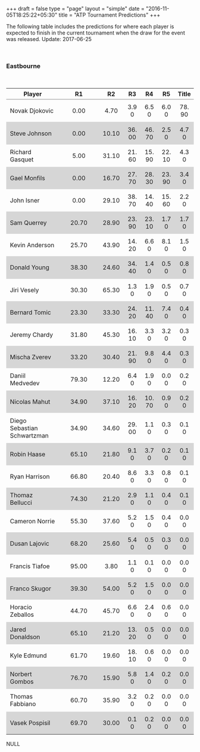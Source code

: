 +++
draft = false
type = "page" 
layout = "simple"
date = "2016-11-05T18:25:22+05:30"
title = "ATP Tournament Predictions"
+++

The following table includes the predictions for where each player is expected to finish in the current tournament when the draw for the event was released. Update: 2017-06-25


<br><h3>Eastbourne</h3><br><table class='gmisc_table' style='border-collapse: collapse; margin-top: 1em; margin-bottom: 1em;' >
<thead>
<tr>
<th style='border-bottom: 1px solid grey; border-top: 2px solid grey; text-align: center;'>Player</th>
<th style='border-bottom: 1px solid grey; border-top: 2px solid grey; text-align: center;'>R1</th>
<th style='border-bottom: 1px solid grey; border-top: 2px solid grey; text-align: center;'>R2</th>
<th style='border-bottom: 1px solid grey; border-top: 2px solid grey; text-align: center;'>R3</th>
<th style='border-bottom: 1px solid grey; border-top: 2px solid grey; text-align: center;'>R4</th>
<th style='border-bottom: 1px solid grey; border-top: 2px solid grey; text-align: center;'>R5</th>
<th style='border-bottom: 1px solid grey; border-top: 2px solid grey; text-align: center;'>Title</th>
</tr>
</thead>
<tbody>
<tr>
<td style='width:40%;padding:2%;margin:2%; text-align: left;'>Novak Djokovic</td>
<td style='width:40%;padding:2%;margin:2%; text-align: center;'>0.00</td>
<td style='width:40%;padding:2%;margin:2%; text-align: center;'>4.70</td>
<td style='width:40%;padding:2%;margin:2%; text-align: center;'>3.90</td>
<td style='width:40%;padding:2%;margin:2%; text-align: center;'>6.50</td>
<td style='width:40%;padding:2%;margin:2%; text-align: center;'>6.00</td>
<td style='width:40%;padding:2%;margin:2%; text-align: center;'>78.90</td>
</tr>
<tr style='background-color: #d6d6d6;'>
<td style='width:40%;padding:2%;margin:2%; background-color: #d6d6d6; text-align: left;'>Steve Johnson</td>
<td style='width:40%;padding:2%;margin:2%; background-color: #d6d6d6; text-align: center;'>0.00</td>
<td style='width:40%;padding:2%;margin:2%; background-color: #d6d6d6; text-align: center;'>10.10</td>
<td style='width:40%;padding:2%;margin:2%; background-color: #d6d6d6; text-align: center;'>36.00</td>
<td style='width:40%;padding:2%;margin:2%; background-color: #d6d6d6; text-align: center;'>46.70</td>
<td style='width:40%;padding:2%;margin:2%; background-color: #d6d6d6; text-align: center;'>2.50</td>
<td style='width:40%;padding:2%;margin:2%; background-color: #d6d6d6; text-align: center;'>4.70</td>
</tr>
<tr>
<td style='width:40%;padding:2%;margin:2%; text-align: left;'>Richard Gasquet</td>
<td style='width:40%;padding:2%;margin:2%; text-align: center;'>5.00</td>
<td style='width:40%;padding:2%;margin:2%; text-align: center;'>31.10</td>
<td style='width:40%;padding:2%;margin:2%; text-align: center;'>21.60</td>
<td style='width:40%;padding:2%;margin:2%; text-align: center;'>15.90</td>
<td style='width:40%;padding:2%;margin:2%; text-align: center;'>22.10</td>
<td style='width:40%;padding:2%;margin:2%; text-align: center;'>4.30</td>
</tr>
<tr style='background-color: #d6d6d6;'>
<td style='width:40%;padding:2%;margin:2%; background-color: #d6d6d6; text-align: left;'>Gael Monfils</td>
<td style='width:40%;padding:2%;margin:2%; background-color: #d6d6d6; text-align: center;'>0.00</td>
<td style='width:40%;padding:2%;margin:2%; background-color: #d6d6d6; text-align: center;'>16.70</td>
<td style='width:40%;padding:2%;margin:2%; background-color: #d6d6d6; text-align: center;'>27.70</td>
<td style='width:40%;padding:2%;margin:2%; background-color: #d6d6d6; text-align: center;'>28.30</td>
<td style='width:40%;padding:2%;margin:2%; background-color: #d6d6d6; text-align: center;'>23.90</td>
<td style='width:40%;padding:2%;margin:2%; background-color: #d6d6d6; text-align: center;'>3.40</td>
</tr>
<tr>
<td style='width:40%;padding:2%;margin:2%; text-align: left;'>John Isner</td>
<td style='width:40%;padding:2%;margin:2%; text-align: center;'>0.00</td>
<td style='width:40%;padding:2%;margin:2%; text-align: center;'>29.10</td>
<td style='width:40%;padding:2%;margin:2%; text-align: center;'>38.70</td>
<td style='width:40%;padding:2%;margin:2%; text-align: center;'>14.40</td>
<td style='width:40%;padding:2%;margin:2%; text-align: center;'>15.60</td>
<td style='width:40%;padding:2%;margin:2%; text-align: center;'>2.20</td>
</tr>
<tr style='background-color: #d6d6d6;'>
<td style='width:40%;padding:2%;margin:2%; background-color: #d6d6d6; text-align: left;'>Sam Querrey</td>
<td style='width:40%;padding:2%;margin:2%; background-color: #d6d6d6; text-align: center;'>20.70</td>
<td style='width:40%;padding:2%;margin:2%; background-color: #d6d6d6; text-align: center;'>28.90</td>
<td style='width:40%;padding:2%;margin:2%; background-color: #d6d6d6; text-align: center;'>23.90</td>
<td style='width:40%;padding:2%;margin:2%; background-color: #d6d6d6; text-align: center;'>23.10</td>
<td style='width:40%;padding:2%;margin:2%; background-color: #d6d6d6; text-align: center;'>1.70</td>
<td style='width:40%;padding:2%;margin:2%; background-color: #d6d6d6; text-align: center;'>1.70</td>
</tr>
<tr>
<td style='width:40%;padding:2%;margin:2%; text-align: left;'>Kevin Anderson</td>
<td style='width:40%;padding:2%;margin:2%; text-align: center;'>25.70</td>
<td style='width:40%;padding:2%;margin:2%; text-align: center;'>43.90</td>
<td style='width:40%;padding:2%;margin:2%; text-align: center;'>14.20</td>
<td style='width:40%;padding:2%;margin:2%; text-align: center;'>6.60</td>
<td style='width:40%;padding:2%;margin:2%; text-align: center;'>8.10</td>
<td style='width:40%;padding:2%;margin:2%; text-align: center;'>1.50</td>
</tr>
<tr style='background-color: #d6d6d6;'>
<td style='width:40%;padding:2%;margin:2%; background-color: #d6d6d6; text-align: left;'>Donald Young</td>
<td style='width:40%;padding:2%;margin:2%; background-color: #d6d6d6; text-align: center;'>38.30</td>
<td style='width:40%;padding:2%;margin:2%; background-color: #d6d6d6; text-align: center;'>24.60</td>
<td style='width:40%;padding:2%;margin:2%; background-color: #d6d6d6; text-align: center;'>34.40</td>
<td style='width:40%;padding:2%;margin:2%; background-color: #d6d6d6; text-align: center;'>1.40</td>
<td style='width:40%;padding:2%;margin:2%; background-color: #d6d6d6; text-align: center;'>0.50</td>
<td style='width:40%;padding:2%;margin:2%; background-color: #d6d6d6; text-align: center;'>0.80</td>
</tr>
<tr>
<td style='width:40%;padding:2%;margin:2%; text-align: left;'>Jiri Vesely</td>
<td style='width:40%;padding:2%;margin:2%; text-align: center;'>30.30</td>
<td style='width:40%;padding:2%;margin:2%; text-align: center;'>65.30</td>
<td style='width:40%;padding:2%;margin:2%; text-align: center;'>1.30</td>
<td style='width:40%;padding:2%;margin:2%; text-align: center;'>1.90</td>
<td style='width:40%;padding:2%;margin:2%; text-align: center;'>0.50</td>
<td style='width:40%;padding:2%;margin:2%; text-align: center;'>0.70</td>
</tr>
<tr style='background-color: #d6d6d6;'>
<td style='width:40%;padding:2%;margin:2%; background-color: #d6d6d6; text-align: left;'>Bernard Tomic</td>
<td style='width:40%;padding:2%;margin:2%; background-color: #d6d6d6; text-align: center;'>23.30</td>
<td style='width:40%;padding:2%;margin:2%; background-color: #d6d6d6; text-align: center;'>33.30</td>
<td style='width:40%;padding:2%;margin:2%; background-color: #d6d6d6; text-align: center;'>24.20</td>
<td style='width:40%;padding:2%;margin:2%; background-color: #d6d6d6; text-align: center;'>11.40</td>
<td style='width:40%;padding:2%;margin:2%; background-color: #d6d6d6; text-align: center;'>7.40</td>
<td style='width:40%;padding:2%;margin:2%; background-color: #d6d6d6; text-align: center;'>0.40</td>
</tr>
<tr>
<td style='width:40%;padding:2%;margin:2%; text-align: left;'>Jeremy Chardy</td>
<td style='width:40%;padding:2%;margin:2%; text-align: center;'>31.80</td>
<td style='width:40%;padding:2%;margin:2%; text-align: center;'>45.30</td>
<td style='width:40%;padding:2%;margin:2%; text-align: center;'>16.10</td>
<td style='width:40%;padding:2%;margin:2%; text-align: center;'>3.30</td>
<td style='width:40%;padding:2%;margin:2%; text-align: center;'>3.20</td>
<td style='width:40%;padding:2%;margin:2%; text-align: center;'>0.30</td>
</tr>
<tr style='background-color: #d6d6d6;'>
<td style='width:40%;padding:2%;margin:2%; background-color: #d6d6d6; text-align: left;'>Mischa Zverev</td>
<td style='width:40%;padding:2%;margin:2%; background-color: #d6d6d6; text-align: center;'>33.20</td>
<td style='width:40%;padding:2%;margin:2%; background-color: #d6d6d6; text-align: center;'>30.40</td>
<td style='width:40%;padding:2%;margin:2%; background-color: #d6d6d6; text-align: center;'>21.90</td>
<td style='width:40%;padding:2%;margin:2%; background-color: #d6d6d6; text-align: center;'>9.80</td>
<td style='width:40%;padding:2%;margin:2%; background-color: #d6d6d6; text-align: center;'>4.40</td>
<td style='width:40%;padding:2%;margin:2%; background-color: #d6d6d6; text-align: center;'>0.30</td>
</tr>
<tr>
<td style='width:40%;padding:2%;margin:2%; text-align: left;'>Daniil Medvedev</td>
<td style='width:40%;padding:2%;margin:2%; text-align: center;'>79.30</td>
<td style='width:40%;padding:2%;margin:2%; text-align: center;'>12.20</td>
<td style='width:40%;padding:2%;margin:2%; text-align: center;'>6.40</td>
<td style='width:40%;padding:2%;margin:2%; text-align: center;'>1.90</td>
<td style='width:40%;padding:2%;margin:2%; text-align: center;'>0.00</td>
<td style='width:40%;padding:2%;margin:2%; text-align: center;'>0.20</td>
</tr>
<tr style='background-color: #d6d6d6;'>
<td style='width:40%;padding:2%;margin:2%; background-color: #d6d6d6; text-align: left;'>Nicolas Mahut</td>
<td style='width:40%;padding:2%;margin:2%; background-color: #d6d6d6; text-align: center;'>34.90</td>
<td style='width:40%;padding:2%;margin:2%; background-color: #d6d6d6; text-align: center;'>37.10</td>
<td style='width:40%;padding:2%;margin:2%; background-color: #d6d6d6; text-align: center;'>16.20</td>
<td style='width:40%;padding:2%;margin:2%; background-color: #d6d6d6; text-align: center;'>10.70</td>
<td style='width:40%;padding:2%;margin:2%; background-color: #d6d6d6; text-align: center;'>0.90</td>
<td style='width:40%;padding:2%;margin:2%; background-color: #d6d6d6; text-align: center;'>0.20</td>
</tr>
<tr>
<td style='width:40%;padding:2%;margin:2%; text-align: left;'>Diego Sebastian Schwartzman</td>
<td style='width:40%;padding:2%;margin:2%; text-align: center;'>34.90</td>
<td style='width:40%;padding:2%;margin:2%; text-align: center;'>34.60</td>
<td style='width:40%;padding:2%;margin:2%; text-align: center;'>29.00</td>
<td style='width:40%;padding:2%;margin:2%; text-align: center;'>1.10</td>
<td style='width:40%;padding:2%;margin:2%; text-align: center;'>0.30</td>
<td style='width:40%;padding:2%;margin:2%; text-align: center;'>0.10</td>
</tr>
<tr style='background-color: #d6d6d6;'>
<td style='width:40%;padding:2%;margin:2%; background-color: #d6d6d6; text-align: left;'>Robin Haase</td>
<td style='width:40%;padding:2%;margin:2%; background-color: #d6d6d6; text-align: center;'>65.10</td>
<td style='width:40%;padding:2%;margin:2%; background-color: #d6d6d6; text-align: center;'>21.80</td>
<td style='width:40%;padding:2%;margin:2%; background-color: #d6d6d6; text-align: center;'>9.10</td>
<td style='width:40%;padding:2%;margin:2%; background-color: #d6d6d6; text-align: center;'>3.70</td>
<td style='width:40%;padding:2%;margin:2%; background-color: #d6d6d6; text-align: center;'>0.20</td>
<td style='width:40%;padding:2%;margin:2%; background-color: #d6d6d6; text-align: center;'>0.10</td>
</tr>
<tr>
<td style='width:40%;padding:2%;margin:2%; text-align: left;'>Ryan Harrison</td>
<td style='width:40%;padding:2%;margin:2%; text-align: center;'>66.80</td>
<td style='width:40%;padding:2%;margin:2%; text-align: center;'>20.40</td>
<td style='width:40%;padding:2%;margin:2%; text-align: center;'>8.60</td>
<td style='width:40%;padding:2%;margin:2%; text-align: center;'>3.30</td>
<td style='width:40%;padding:2%;margin:2%; text-align: center;'>0.80</td>
<td style='width:40%;padding:2%;margin:2%; text-align: center;'>0.10</td>
</tr>
<tr style='background-color: #d6d6d6;'>
<td style='width:40%;padding:2%;margin:2%; background-color: #d6d6d6; text-align: left;'>Thomaz Bellucci</td>
<td style='width:40%;padding:2%;margin:2%; background-color: #d6d6d6; text-align: center;'>74.30</td>
<td style='width:40%;padding:2%;margin:2%; background-color: #d6d6d6; text-align: center;'>21.20</td>
<td style='width:40%;padding:2%;margin:2%; background-color: #d6d6d6; text-align: center;'>2.90</td>
<td style='width:40%;padding:2%;margin:2%; background-color: #d6d6d6; text-align: center;'>1.10</td>
<td style='width:40%;padding:2%;margin:2%; background-color: #d6d6d6; text-align: center;'>0.40</td>
<td style='width:40%;padding:2%;margin:2%; background-color: #d6d6d6; text-align: center;'>0.10</td>
</tr>
<tr>
<td style='width:40%;padding:2%;margin:2%; text-align: left;'>Cameron Norrie</td>
<td style='width:40%;padding:2%;margin:2%; text-align: center;'>55.30</td>
<td style='width:40%;padding:2%;margin:2%; text-align: center;'>37.60</td>
<td style='width:40%;padding:2%;margin:2%; text-align: center;'>5.20</td>
<td style='width:40%;padding:2%;margin:2%; text-align: center;'>1.50</td>
<td style='width:40%;padding:2%;margin:2%; text-align: center;'>0.40</td>
<td style='width:40%;padding:2%;margin:2%; text-align: center;'>0.00</td>
</tr>
<tr style='background-color: #d6d6d6;'>
<td style='width:40%;padding:2%;margin:2%; background-color: #d6d6d6; text-align: left;'>Dusan Lajovic</td>
<td style='width:40%;padding:2%;margin:2%; background-color: #d6d6d6; text-align: center;'>68.20</td>
<td style='width:40%;padding:2%;margin:2%; background-color: #d6d6d6; text-align: center;'>25.60</td>
<td style='width:40%;padding:2%;margin:2%; background-color: #d6d6d6; text-align: center;'>5.40</td>
<td style='width:40%;padding:2%;margin:2%; background-color: #d6d6d6; text-align: center;'>0.50</td>
<td style='width:40%;padding:2%;margin:2%; background-color: #d6d6d6; text-align: center;'>0.30</td>
<td style='width:40%;padding:2%;margin:2%; background-color: #d6d6d6; text-align: center;'>0.00</td>
</tr>
<tr>
<td style='width:40%;padding:2%;margin:2%; text-align: left;'>Francis Tiafoe</td>
<td style='width:40%;padding:2%;margin:2%; text-align: center;'>95.00</td>
<td style='width:40%;padding:2%;margin:2%; text-align: center;'>3.80</td>
<td style='width:40%;padding:2%;margin:2%; text-align: center;'>1.10</td>
<td style='width:40%;padding:2%;margin:2%; text-align: center;'>0.10</td>
<td style='width:40%;padding:2%;margin:2%; text-align: center;'>0.00</td>
<td style='width:40%;padding:2%;margin:2%; text-align: center;'>0.00</td>
</tr>
<tr style='background-color: #d6d6d6;'>
<td style='width:40%;padding:2%;margin:2%; background-color: #d6d6d6; text-align: left;'>Franco Skugor</td>
<td style='width:40%;padding:2%;margin:2%; background-color: #d6d6d6; text-align: center;'>39.30</td>
<td style='width:40%;padding:2%;margin:2%; background-color: #d6d6d6; text-align: center;'>54.00</td>
<td style='width:40%;padding:2%;margin:2%; background-color: #d6d6d6; text-align: center;'>5.20</td>
<td style='width:40%;padding:2%;margin:2%; background-color: #d6d6d6; text-align: center;'>1.50</td>
<td style='width:40%;padding:2%;margin:2%; background-color: #d6d6d6; text-align: center;'>0.00</td>
<td style='width:40%;padding:2%;margin:2%; background-color: #d6d6d6; text-align: center;'>0.00</td>
</tr>
<tr>
<td style='width:40%;padding:2%;margin:2%; text-align: left;'>Horacio Zeballos</td>
<td style='width:40%;padding:2%;margin:2%; text-align: center;'>44.70</td>
<td style='width:40%;padding:2%;margin:2%; text-align: center;'>45.70</td>
<td style='width:40%;padding:2%;margin:2%; text-align: center;'>6.60</td>
<td style='width:40%;padding:2%;margin:2%; text-align: center;'>2.40</td>
<td style='width:40%;padding:2%;margin:2%; text-align: center;'>0.60</td>
<td style='width:40%;padding:2%;margin:2%; text-align: center;'>0.00</td>
</tr>
<tr style='background-color: #d6d6d6;'>
<td style='width:40%;padding:2%;margin:2%; background-color: #d6d6d6; text-align: left;'>Jared Donaldson</td>
<td style='width:40%;padding:2%;margin:2%; background-color: #d6d6d6; text-align: center;'>65.10</td>
<td style='width:40%;padding:2%;margin:2%; background-color: #d6d6d6; text-align: center;'>21.20</td>
<td style='width:40%;padding:2%;margin:2%; background-color: #d6d6d6; text-align: center;'>13.20</td>
<td style='width:40%;padding:2%;margin:2%; background-color: #d6d6d6; text-align: center;'>0.50</td>
<td style='width:40%;padding:2%;margin:2%; background-color: #d6d6d6; text-align: center;'>0.00</td>
<td style='width:40%;padding:2%;margin:2%; background-color: #d6d6d6; text-align: center;'>0.00</td>
</tr>
<tr>
<td style='width:40%;padding:2%;margin:2%; text-align: left;'>Kyle Edmund</td>
<td style='width:40%;padding:2%;margin:2%; text-align: center;'>61.70</td>
<td style='width:40%;padding:2%;margin:2%; text-align: center;'>19.60</td>
<td style='width:40%;padding:2%;margin:2%; text-align: center;'>18.10</td>
<td style='width:40%;padding:2%;margin:2%; text-align: center;'>0.60</td>
<td style='width:40%;padding:2%;margin:2%; text-align: center;'>0.00</td>
<td style='width:40%;padding:2%;margin:2%; text-align: center;'>0.00</td>
</tr>
<tr style='background-color: #d6d6d6;'>
<td style='width:40%;padding:2%;margin:2%; background-color: #d6d6d6; text-align: left;'>Norbert Gombos</td>
<td style='width:40%;padding:2%;margin:2%; background-color: #d6d6d6; text-align: center;'>76.70</td>
<td style='width:40%;padding:2%;margin:2%; background-color: #d6d6d6; text-align: center;'>15.90</td>
<td style='width:40%;padding:2%;margin:2%; background-color: #d6d6d6; text-align: center;'>5.80</td>
<td style='width:40%;padding:2%;margin:2%; background-color: #d6d6d6; text-align: center;'>1.40</td>
<td style='width:40%;padding:2%;margin:2%; background-color: #d6d6d6; text-align: center;'>0.20</td>
<td style='width:40%;padding:2%;margin:2%; background-color: #d6d6d6; text-align: center;'>0.00</td>
</tr>
<tr>
<td style='width:40%;padding:2%;margin:2%; text-align: left;'>Thomas Fabbiano</td>
<td style='width:40%;padding:2%;margin:2%; text-align: center;'>60.70</td>
<td style='width:40%;padding:2%;margin:2%; text-align: center;'>35.90</td>
<td style='width:40%;padding:2%;margin:2%; text-align: center;'>3.20</td>
<td style='width:40%;padding:2%;margin:2%; text-align: center;'>0.20</td>
<td style='width:40%;padding:2%;margin:2%; text-align: center;'>0.00</td>
<td style='width:40%;padding:2%;margin:2%; text-align: center;'>0.00</td>
</tr>
<tr style='background-color: #d6d6d6;'>
<td style='width:40%;padding:2%;margin:2%; background-color: #d6d6d6; border-bottom: 2px solid grey; text-align: left;'>Vasek Pospisil</td>
<td style='width:40%;padding:2%;margin:2%; background-color: #d6d6d6; border-bottom: 2px solid grey; text-align: center;'>69.70</td>
<td style='width:40%;padding:2%;margin:2%; background-color: #d6d6d6; border-bottom: 2px solid grey; text-align: center;'>30.00</td>
<td style='width:40%;padding:2%;margin:2%; background-color: #d6d6d6; border-bottom: 2px solid grey; text-align: center;'>0.10</td>
<td style='width:40%;padding:2%;margin:2%; background-color: #d6d6d6; border-bottom: 2px solid grey; text-align: center;'>0.20</td>
<td style='width:40%;padding:2%;margin:2%; background-color: #d6d6d6; border-bottom: 2px solid grey; text-align: center;'>0.00</td>
<td style='width:40%;padding:2%;margin:2%; background-color: #d6d6d6; border-bottom: 2px solid grey; text-align: center;'>0.00</td>
</tr>
</tbody>
</table>NULL

